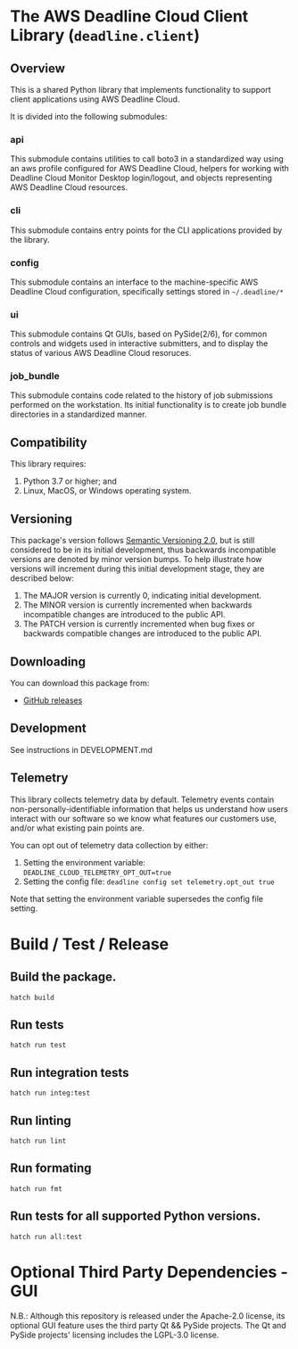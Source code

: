 # The AWS Deadline Cloud Client Library (`deadline.client`)

## Overview

This is a shared Python library that implements functionality to support
client applications using AWS Deadline Cloud.

It is divided into the following submodules:

### api

This submodule contains utilities to call boto3 in a standardized way
using an aws profile configured for AWS Deadline Cloud, helpers for working with
Deadline Cloud Monitor Desktop login/logout, and objects representing AWS Deadline Cloud
resources.

### cli

This submodule contains entry points for the CLI applications provided
by the library.

### config

This submodule contains an interface to the machine-specific AWS Deadline Cloud
configuration, specifically settings stored in `~/.deadline/*`

### ui

This submodule contains Qt GUIs, based on PySide(2/6), for common controls
and widgets used in interactive submitters, and to display the status
of various AWS Deadline Cloud resoruces.

### job_bundle

This submodule contains code related to the history of job submissions
performed on the workstation. Its initial functionality is to create
job bundle directories in a standardized manner.

## Compatibility

This library requires:

1. Python 3.7 or higher; and
2. Linux, MacOS, or Windows operating system.

## Versioning

This package's version follows [Semantic Versioning 2.0](https://semver.org/), but is still considered to be in its 
initial development, thus backwards incompatible versions are denoted by minor version bumps. To help illustrate how
versions will increment during this initial development stage, they are described below:

1. The MAJOR version is currently 0, indicating initial development. 
2. The MINOR version is currently incremented when backwards incompatible changes are introduced to the public API. 
3. The PATCH version is currently incremented when bug fixes or backwards compatible changes are introduced to the public API. 

## Downloading

You can download this package from:
- [GitHub releases](https://github.com/casillas2/deadline-cloud/releases)

## Development

See instructions in DEVELOPMENT.md

## Telemetry

This library collects telemetry data by default. Telemetry events contain non-personally-identifiable information that helps us understand how users interact with our software so we know what features our customers use, and/or what existing pain points are.

You can opt out of telemetry data collection by either:

1. Setting the environment variable: `DEADLINE_CLOUD_TELEMETRY_OPT_OUT=true`
2. Setting the config file: `deadline config set telemetry.opt_out true`

Note that setting the environment variable supersedes the config file setting.

# Build / Test / Release

## Build the package.
```
hatch build
```

## Run tests
```
hatch run test
```

## Run integration tests
```
hatch run integ:test
```

## Run linting
```
hatch run lint
```

## Run formating
```
hatch run fmt
```

## Run tests for all supported Python versions.
```
hatch run all:test
```

# Optional Third Party Dependencies - GUI

N.B.: Although this repository is released under the Apache-2.0 license, its optional GUI feature
uses the third party Qt && PySide projects. The Qt and PySide projects' licensing includes the LGPL-3.0 license.
